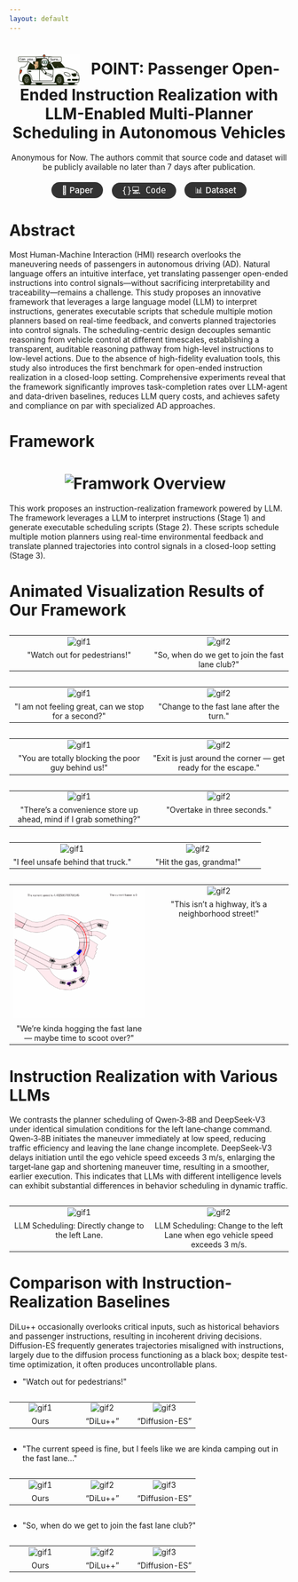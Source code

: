 ```yaml
---
layout: default
---
```


<style>
.pill-bar{
  text-align:center;
  margin: 1.2rem 0 2rem;
}
.pill-bar a{
  display:inline-flex;
  align-items:center;
  gap:.4em;
  padding:.45rem 1.15rem;
  margin:0 .35rem;
  background:#333;
  color:#fff !important;
  border-radius:9999px;
  font-weight:500;
  text-decoration:none;
  font-size:0.95rem;
  line-height:1;
  transition:background .15s;
}
.pill-bar a:hover{ background:#555; }
.pill-bar img{
  height:1em;
  width:auto;
}
</style>

<h1 align="center"><img src="/assets/Icon.png" alt="Paper Icon" style="height:2em; vertical-align:middle; margin-right:0.5em;"> POINT: Passenger Open-Ended Instruction Realization with LLM-Enabled Multi-Planner Scheduling in Autonomous Vehicles</h1>
<p align="center"> Anonymous for Now. The authors commit that source code and dataset will be publicly available no later than 7 days after publication.</p>


<div style="text-align:center;margin:1.2rem 0 2rem;">
  <a href="/assets/POINT_paper.pdf"
     style="display:inline-flex;align-items:center;gap:.4em;padding:.45rem 1.15rem;margin:0 .35rem;background:#333;color:#fff;border-radius:9999px;text-decoration:none;font-weight:500;font-size:.95rem;line-height:1;">
    📄 Paper
  </a>
  <a href="https://github.com/your_org/POINT"
     style="display:inline-flex;align-items:center;gap:.4em;padding:.45rem 1.15rem;margin:0 .35rem;background:#333;color:#fff;border-radius:9999px;text-decoration:none;font-weight:500;font-size:.95rem;line-height:1;">
    <span style="font-family:monospace;">{}💻  Code
  </a>
  <a href="https://arxiv.org/abs/2507.xxxxx"
     style="display:inline-flex;align-items:center;gap:.4em;padding:.45rem 1.15rem;margin:0 .35rem;background:#333;color:#fff;border-radius:9999px;text-decoration:none;font-weight:500;font-size:.95rem;line-height:1;">
    📊  Dataset
  </a>
</div>



# Abstract
Most Human-Machine Interaction (HMI) research overlooks the maneuvering needs of passengers in autonomous driving (AD). Natural language offers an intuitive interface, yet translating passenger open-ended instructions into control signals—without sacrificing interpretability and traceability—remains a challenge. This study proposes an innovative framework that leverages a large language model (LLM) to interpret instructions, generates executable scripts that schedule multiple motion planners based on real-time feedback, and converts planned trajectories into control signals. The scheduling-centric design decouples semantic reasoning from vehicle control at different timescales, establishing a transparent, auditable reasoning pathway from high-level instructions to low-level actions. Due to the absence of high-fidelity evaluation tools, this study also introduces the first benchmark for open-ended instruction realization in a closed-loop setting. Comprehensive experiments reveal that the framework significantly improves task-completion rates over LLM-agent and data-driven baselines, reduces LLM query costs, and achieves safety and compliance on par with specialized AD approaches.

# Framework
<h1 align="center"><img src="/assets/Overview.png" alt="Framwork Overview" style="height:15em; vertical-align:middle; margin-right:0.5em;"></h1>

This work proposes an instruction-realization framework powered by LLM. The framework leverages a LLM to interpret instructions (Stage 1) and generate executable scheduling scripts (Stage 2). These scripts schedule multiple motion planners using real-time environmental feedback and translate planned trajectories into control signals in a closed-loop setting (Stage 3).







# Animated Visualization Results of Our Framework


<table style="width:100%; border:none; margin:2em 0;">
  <tr>
    <td style="text-align:center; vertical-align:top; width:50%;">
      <img src="/assets/Left_Lane_Change_1.gif" alt="gif1" style="max-width:100%; height:auto;">
      <figcaption style="margin-top:0.5em;">"Watch out for pedestrians!"</figcaption>
    </td>
    <td style="text-align:center; vertical-align:top; width:50%;">
      <img src="/assets/Left_Lane_Change_2.gif" alt="gif2" style="max-width:100%; height:auto;">
      <figcaption style="margin-top:0.5em;">"So, when do we get to join the fast lane club?"</figcaption>
    </td>
  </tr>
</table>


<table style="width:100%; border:none; margin:2em 0;">
  <tr>
    <td style="text-align:center; vertical-align:top; width:50%;">
      <img src="/assets/Pull_Over_2.gif" alt="gif1" style="max-width:100%; height:auto;">
      <figcaption style="margin-top:0.5em;">"I am not feeling great, can we stop for a second?"</figcaption>
    </td>
    <td style="text-align:center; vertical-align:top; width:50%;">
      <img src="/assets/Compositional_1.gif" alt="gif2" style="max-width:100%; height:auto;">
      <figcaption style="margin-top:0.5em;">"Change to the fast lane after the turn."</figcaption>
    </td>
  </tr>
</table>



<table style="width:100%; border:none; margin:2em 0;">
  <tr>
    <td style="text-align:center; vertical-align:top; width:50%;">
      <img src="/assets/Right_Lane_Change_1.gif" alt="gif1" style="max-width:100%; height:auto;">
      <figcaption style="margin-top:0.5em;">"You are totally blocking the poor guy behind us!"</figcaption>
    </td>
    <td style="text-align:center; vertical-align:top; width:50%;">
      <img src="/assets/Right_Lane_Change_2.gif" alt="gif2" style="max-width:100%; height:auto;">
      <figcaption style="margin-top:0.5em;">"Exit is just around the corner — get ready for the escape."</figcaption>
    </td>
  </tr>
</table>




<table style="width:100%; border:none; margin:2em 0;">
  <tr>
    <td style="text-align:center; vertical-align:top; width:50%;">
      <img src="/assets/Pull_Over_3.gif" alt="gif1" style="max-width:100%; height:auto;">
      <figcaption style="margin-top:0.5em;">"There’s a convenience store up ahead, mind if I grab something?"</figcaption>
    </td>
    <td style="text-align:center; vertical-align:top; width:50%;">
      <img src="/assets/Compositional_2.gif" alt="gif2" style="max-width:100%; height:auto;">
      <figcaption style="margin-top:0.5em;">"Overtake in three seconds."</figcaption>
    </td>
  </tr>
</table>





<table style="width:100%; border:none; margin:2em 0;">
  <tr>
    <td style="text-align:center; vertical-align:top; width:50%;">
      <img src="/assets/Left_Lane_Change_4.gif" alt="gif1" style="max-width:100%; height:auto;">
      <figcaption style="margin-top:0.5em;">"I feel unsafe behind that truck."</figcaption>
    </td>
    <td style="text-align:center; vertical-align:top; width:50%;">
      <img src="/assets/Acceleration_1.gif" alt="gif2" style="max-width:100%; height:auto;">
      <figcaption style="margin-top:0.5em;">"Hit the gas, grandma!"</figcaption>
    </td>
  </tr>
</table>


<table style="width:100%; border:none; margin:2em 0;">
  <tr>
    <td style="text-align:center; vertical-align:top; width:50%;">
      <img src="/assets/Left_Lane_Change_5.gif" alt="gif1" style="max-width:100%; height:auto;">
      <figcaption style="margin-top:0.5em;">"We’re kinda hogging the fast lane — maybe time to scoot over?"</figcaption>
    </td>
    <td style="text-align:center; vertical-align:top; width:50%;">
      <img src="/assets/Deceleration.gif" alt="gif2" style="max-width:100%; height:auto;">
      <figcaption style="margin-top:0.5em;">"This isn’t a highway, it’s a neighborhood street!"</figcaption>
    </td>
  </tr>
</table>









# Instruction Realization with Various LLMs

We contrasts the planner scheduling of Qwen‑3‑8B and DeepSeek‑V3 under identical simulation conditions for the left lane‑change command. Qwen‑3‑8B initiates the maneuver immediately at low speed, reducing traffic efficiency and leaving the lane change incomplete. DeepSeek‑V3 delays initiation until the ego vehicle speed exceeds 3 m/s, enlarging the target‑lane gap and shortening maneuver time, resulting in a smoother, earlier execution. This indicates that LLMs with different intelligence levels can exhibit substantial differences in behavior scheduling in dynamic traffic.

<table style="width:100%; border:none; margin:2em 0;">
  <tr>
    <td style="text-align:center; vertical-align:top; width:50%;">
      <img src="/assets/SLM_1.gif" alt="gif1" style="max-width:100%; height:auto;">
      <figcaption style="margin-top:0.5em;">LLM Scheduling: Directly change to the left Lane.</figcaption>
    </td>
    <td style="text-align:center; vertical-align:top; width:50%;">
      <img src="/assets/LLM_1.gif" alt="gif2" style="max-width:100%; height:auto;">
      <figcaption style="margin-top:0.5em;">LLM Scheduling: Change to the left Lane when ego vehicle speed exceeds 3 m/s.</figcaption>
    </td>
  </tr>
</table>






# Comparison with Instruction-Realization Baselines
DiLu++ occasionally overlooks critical inputs, such as historical behaviors and passenger instructions, resulting in incoherent driving decisions. Diffusion-ES frequently generates trajectories misaligned with instructions, largely due to the diffusion process functioning as a black box; despite test-time optimization, it often produces uncontrollable plans.

- "Watch out for pedestrians!"
<table style="width:100%; border:none; margin:2em 0;">
  <tr>
    <td style="text-align:center; vertical-align:top; width:33.33%;">
      <img src="/assets/ChiTu.gif" alt="gif1" style="max-width:100%; height:auto;">
      <figcaption style="margin-top:0.5em;">Ours</figcaption>
    </td>
    <td style="text-align:center; vertical-align:top; width:33.33%;">
      <img src="/assets/DiLu++.gif" alt="gif2" style="max-width:100%; height:auto;">
      <figcaption style="margin-top:0.5em;">“DiLu++”</figcaption>
    </td>
    <td style="text-align:center; vertical-align:top; width:33.33%;">
      <img src="/assets/DiffusiomES.gif" alt="gif3" style="max-width:100%; height:auto;">
      <figcaption style="margin-top:0.5em;">“Diffusion-ES”</figcaption>
    </td>
  </tr>
</table>



- "The current speed is fine, but I feels like we are kinda camping out in the fast lane..."
  
<table style="width:100%; border:none; margin:2em 0;">
  <tr>
    <td style="text-align:center; vertical-align:top; width:33.33%;">
      <img src="/assets/ChiTu_2.gif" alt="gif1" style="max-width:100%; height:auto;">
      <figcaption style="margin-top:0.5em;">Ours</figcaption>
    </td>
    <td style="text-align:center; vertical-align:top; width:33.33%;">
      <img src="/assets/DiLu++_2.gif" alt="gif2" style="max-width:100%; height:auto;">
      <figcaption style="margin-top:0.5em;">“DiLu++”</figcaption>
    </td>
    <td style="text-align:center; vertical-align:top; width:33.33%;">
      <img src="/assets/DiffusionES_2.gif" alt="gif3" style="max-width:100%; height:auto;">
      <figcaption style="margin-top:0.5em;">“Diffusion-ES”</figcaption>
    </td>
  </tr>
</table>


- "So, when do we get to join the fast lane club?"
  
<table style="width:100%; border:none; margin:2em 0;">
  <tr>
    <td style="text-align:center; vertical-align:top; width:33.33%;">
      <img src="/assets/ChiTu_3.gif" alt="gif1" style="max-width:100%; height:auto;">
      <figcaption style="margin-top:0.5em;">Ours</figcaption>
    </td>
    <td style="text-align:center; vertical-align:top; width:33.33%;">
      <img src="/assets/DiLu++_3.gif" alt="gif2" style="max-width:100%; height:auto;">
      <figcaption style="margin-top:0.5em;">“DiLu++”</figcaption>
    </td>
    <td style="text-align:center; vertical-align:top; width:33.33%;">
      <img src="/assets/DiffusionES_3.gif" alt="gif3" style="max-width:100%; height:auto;">
      <figcaption style="margin-top:0.5em;">“Diffusion-ES”</figcaption>
    </td>
  </tr>
</table>


